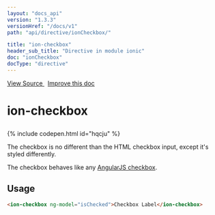 ```yaml
---
layout: "docs_api"
version: "1.3.3"
versionHref: "/docs/v1"
path: "api/directive/ionCheckbox/"

title: "ion-checkbox"
header_sub_title: "Directive in module ionic"
doc: "ionCheckbox"
docType: "directive"
---
```


<div class="improve-docs">
<a href='https://github.com/ionic-team/ionic-v1/blob/master/js/angular/directive/checkbox.js#L2'>
View Source
</a>
&nbsp;
<a href='http://github.com/ionic-team/ionic/edit/1.x/js/angular/directive/checkbox.js#L2'>
Improve this doc
</a>
</div>




<h1 class="api-title">

ion-checkbox



</h1>


{% include codepen.html id="hqcju" %}




The checkbox is no different than the HTML checkbox input, except it's styled differently.

The checkbox behaves like any [AngularJS checkbox](http://docs.angularjs.org/api/ng/input/input[checkbox]).









<h2 id="usage">Usage</h2>

```html
<ion-checkbox ng-model="isChecked">Checkbox Label</ion-checkbox>
```









